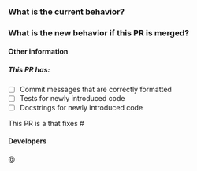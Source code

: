 <!-- A short description can be included here -->
<!-- Please ensure that reviewers are assigned -->

### What is the current behavior?

<!-- You can link to an open issue here -->

### What is the new behavior if this PR is merged?

#### Other information

##### This PR has:

- [ ] Commit messages that are correctly formatted
- [ ] Tests for newly introduced code
- [ ] Docstrings for newly introduced code

This PR is a <!-- REQUIRED: replace this comment with one of ["small change", "feature", "compatibility breaking update", "non-versioned change"] -->
that fixes #<!-- replace this comment with an issue number if applicable -->

<!-- We required the above line statement because GatorGrader uses: -->
<!-- https://github.com/Michionlion/pr-tag-release -->
<!-- to automatically generate a tag and a release from a merged PR -->

#### Developers

@<!-- Include your name, and @ any others responsible for these changes -->
